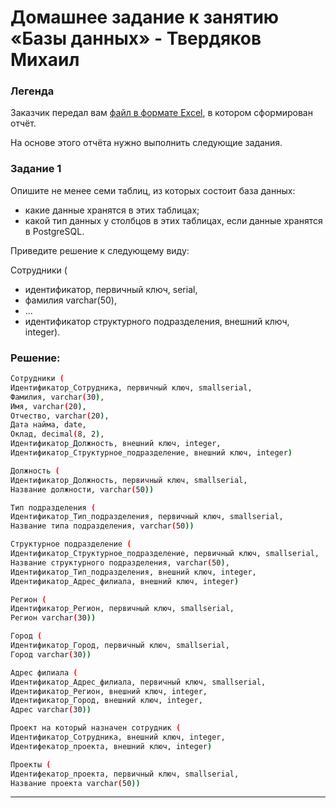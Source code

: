 # Домашнее задание к занятию «Базы данных» - Твердяков Михаил

### Легенда

Заказчик передал вам [файл в формате Excel](https://github.com/netology-code/sdb-homeworks/blob/main/resources/hw-12-1.xlsx), в котором сформирован отчёт. 

На основе этого отчёта нужно выполнить следующие задания.

### Задание 1

Опишите не менее семи таблиц, из которых состоит база данных:

- какие данные хранятся в этих таблицах;
- какой тип данных у столбцов в этих таблицах, если данные хранятся в PostgreSQL.

Приведите решение к следующему виду:

Сотрудники (

- идентификатор, первичный ключ, serial,
- фамилия varchar(50),
- ...
- идентификатор структурного подразделения, внешний ключ, integer).

### Решение:
```bash
Сотрудники (
Идентификатор_Сотрудника, первичный ключ, smallserial,
Фамилия, varchar(30),
Имя, varchar(20),
Отчество, varchar(20),
Дата найма, date,
Оклад, decimal(8, 2),
Идентификатор_Должность, внешний ключ, integer,
Идентификатор_Структурное_подразделение, внешний ключ, integer)

Должность (
Идентификатор_Должность, первичный ключ, smallserial,
Название должности, varchar(50))

Тип подразделения (
Идентификатор_Тип_подразделения, первичный ключ, smallserial,
Название типа подразделения, varchar(50))

Структурное подразделение (
Идентификатор_Структурное_подразделение, первичный ключ, smallserial,
Название структурного подразделения, varchar(50),
Идентификатор_Тип_подразделения, внешний ключ, integer,
Идентификатор_Адрес_филиала, внешний ключ, integer)

Регион (
Идентификатор_Регион, первичный ключ, smallserial,
Регион varchar(30))

Город (
Идентификатор_Город, первичный ключ, smallserial,
Город varchar(30))

Адрес филиала (
Идентификатор_Адрес_филиала, первичный ключ, smallserial,
Идентификатор_Регион, внешний ключ, integer,
Идентификатор_Город, внешний ключ, integer,
Адрес varchar(30))

Проект на который назначен сотрудник (
Идентификатор_Сотрудника, внешний ключ, integer,
Идентифекатор_проекта, внешний ключ, integer)

Проекты (
Идентифекатор_проекта, первичный ключ, smallserial,
Название проекта varchar(50))
```
---
